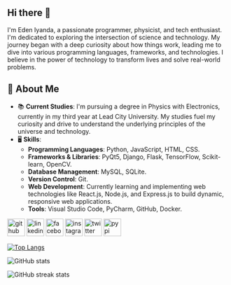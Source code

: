 ## Hi there 👋

I'm Eden Iyanda, a passionate programmer, physicist, and tech enthusiast. I'm dedicated to exploring the intersection of science and technology. My journey began with a deep curiosity about how things work, leading me to dive into various programming languages, frameworks, and technologies. I believe in the power of technology to transform lives and solve real-world problems.


## 🚀 About Me

- 📚 **Current Studies**: I'm pursuing a degree in Physics with Electronics, currently in my third year at Lead City University. My studies fuel my curiosity and drive to understand the underlying principles of the universe and technology.
- 🖥️ **Skills**:
  - **Programming Languages**: Python, JavaScript, HTML, CSS.
  - **Frameworks & Libraries**: PyQt5, Django, Flask, TensorFlow, Scikit-learn, OpenCV.
  - **Database Management**: MySQL, SQLite.
  - **Version Control**: Git.
  - **Web Development**: Currently learning and implementing web technologies like React.js, Node.js, and Express.js to build dynamic, responsive web applications.
  - **Tools**: Visual Studio Code, PyCharm, GitHub, Docker.




[<img src='https://cdn.jsdelivr.net/npm/simple-icons@3.0.1/icons/github.svg' alt='github' height='40'>](https://github.com/edeniyanda)  [<img src='https://cdn.jsdelivr.net/npm/simple-icons@3.0.1/icons/linkedin.svg' alt='linkedin' height='40'>](https://www.linkedin.com/in/edeniyanda/)  [<img src='https://cdn.jsdelivr.net/npm/simple-icons@3.0.1/icons/facebook.svg' alt='facebook' height='40'>](https://www.facebook.com/edeninioluwa)  [<img src='https://cdn.jsdelivr.net/npm/simple-icons@3.0.1/icons/instagram.svg' alt='instagram' height='40'>](https://www.instagram.com/edeniyanda/)  [<img src='https://cdn.jsdelivr.net/npm/simple-icons@3.0.1/icons/twitter.svg' alt='twitter' height='40'>](https://twitter.com/edentechie)  [<img src='https://cdn.jsdelivr.net/npm/simple-icons@3.0.1/icons/pypi.svg' alt='pypi' height='40'>](edeniyanda)  

[![Top Langs](https://github-readme-stats.vercel.app/api/top-langs/?username=edeniyanda)](https://github.com/anuraghazra/github-readme-stats)

![GitHub stats](https://github-readme-stats.vercel.app/api?username=edeniyanda&show_icons=true&count_private=true)  

![GitHub streak stats](https://streak-stats.demolab.com/?user=edeniyanda)  


